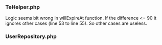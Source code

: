 ### TeHelper.php

Logic seems bit wrong in willExpireAt function. If the difference <= 90 it ignores other cases (line 53 to line 55). So other cases are useless.


### UserRepository.php

